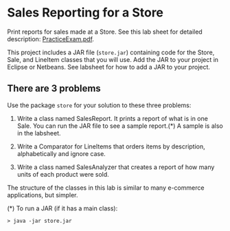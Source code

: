 # Sales Reporting for a Store

Print reports for sales made at a Store.
See this lab sheet for detailed description: [PracticeExam.pdf](https://github.com/skeoop/skeoop.github.io/blob/master/week8/PracticeExam.pdf).

This project includes a JAR file (`store.jar`) containing code for the Store, Sale, and LineItem classes that you will use.  Add the JAR to your project in Eclipse or Netbeans. See labsheet for how to add a JAR to your project.

## There are 3 problems

Use the package `store` for your solution to these three problems:

1. Write a class named SalesReport.  It prints a report of what is in one Sale.  You can run the JAR file to see a sample report.(*) A sample is also in the labsheet.

2. Write a Comparator for LineItems that orders items by description, alphabetically and ignore case.

3. Write a class named SalesAnalyzer that creates a report of how many units of each product were sold.

The structure of the classes in this lab is similar to many e-commerce applications, but simpler.

(*) To run a JAR (if it has a main class):
```
> java -jar store.jar
```
